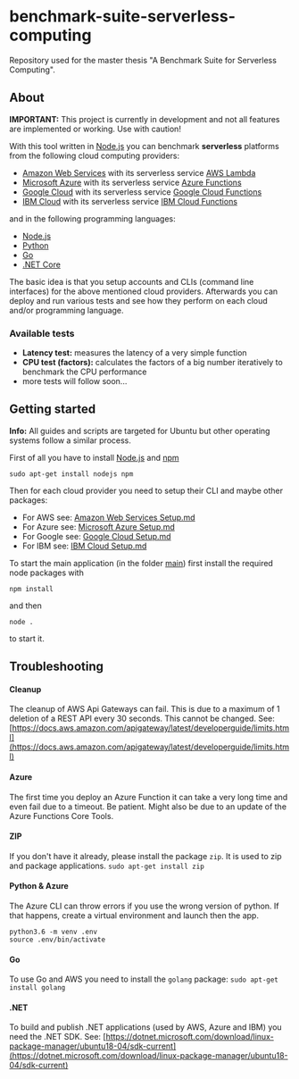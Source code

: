# benchmark-suite-serverless-computing
Repository used for the master thesis "A Benchmark Suite for Serverless Computing".

## About

**IMPORTANT:** This project is currently in development and not all features are implemented or working. Use with caution!

With this tool written in [Node.js](https://nodejs.org/) you can benchmark **serverless** platforms from the following cloud computing providers:

  - [Amazon Web Services](https://aws.amazon.com/) with its serverless service [AWS Lambda](https://aws.amazon.com/lambda/features/)
  - [Microsoft Azure](https://azure.microsoft.com/) with its serverless service [Azure Functions](https://azure.microsoft.com/en-us/services/functions/)
  - [Google Cloud](https://cloud.google.com/) with its serverless service [Google Cloud Functions](https://cloud.google.com/functions/)
  - [IBM Cloud](https://www.ibm.com/cloud/) with its serverless service [IBM Cloud Functions](https://www.ibm.com/cloud/functions)

and in the following programming languages:

  - [Node.js](https://nodejs.org/)
  - [Python](https://www.python.org/)
  - [Go](https://golang.org/)
  - [.NET Core](https://dotnet.microsoft.com/)

The basic idea is that you setup accounts and CLIs (command line interfaces) for the above mentioned cloud providers. Afterwards you can deploy and run various tests and see how they perform on each cloud and/or programming language.

### Available tests

  - **Latency test:** measures the latency of a very simple function
  - **CPU test (factors):** calculates the factors of a big number iteratively to benchmark the CPU performance
  - more tests will follow soon...

## Getting started

**Info:** All guides and scripts are targeted for Ubuntu but other operating systems follow a similar process.

First of all you have to install [Node.js](https://nodejs.org/) and [npm](https://www.npmjs.com/)

`sudo apt-get install nodejs npm`

Then for each cloud provider you need to setup their CLI and maybe other packages:

  - For AWS see: [Amazon Web Services Setup.md](aws/Amazon%20Web%20Services%20Setup.md)
  - For Azure see: [Microsoft Azure Setup.md](azure/Microsoft%20Azure%20Setup.md)
  - For Google see: [Google Cloud Setup.md](google/Google%20Cloud%20Setup.md)
  - For IBM see: [IBM Cloud Setup.md](ibm/IBM%20Cloud%20Setup.md)

To start the main application (in the folder [main](main/)) first install the required node packages with

`npm install`

and then

`node .`

to start it.

## Troubleshooting

#### Cleanup

The cleanup of AWS Api Gateways can fail. This is due to a maximum of 1 deletion of a REST API every 30 seconds. This cannot be changed. See: [https://docs.aws.amazon.com/apigateway/latest/developerguide/limits.html](https://docs.aws.amazon.com/apigateway/latest/developerguide/limits.html)

#### Azure

The first time you deploy an Azure Function it can take a very long time and even fail due to a timeout. Be patient.
Might also be due to an update of the Azure Functions Core Tools.

#### ZIP

If you don't have it already, please install the package `zip`. It is used to zip and package applications.
`sudo apt-get install zip`

#### Python & Azure

The Azure CLI can throw errors if you use the wrong version of python. If that happens, create a virtual environment and launch then the app.
```
python3.6 -m venv .env
source .env/bin/activate
```

#### Go

To use Go and AWS you need to install the `golang` package:
`sudo apt-get install golang`

#### .NET

To build and publish .NET applications (used by AWS, Azure and IBM) you need the .NET SDK. See: [https://dotnet.microsoft.com/download/linux-package-manager/ubuntu18-04/sdk-current](https://dotnet.microsoft.com/download/linux-package-manager/ubuntu18-04/sdk-current)